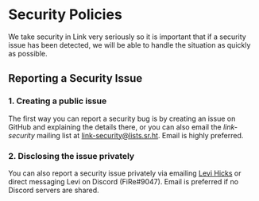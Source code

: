 Security Policies
=================
We take security in Link very seriously so it is important that if a security
issue has been detected, we will be able to handle the situation as quickly as
possible.

Reporting a Security Issue
--------------------------

### 1. Creating a public issue
The first way you can report a security bug is by creating an issue on GitHub
and explaining the details there, or you can also email the *link-security*
mailing list at [link-security@lists.sr.ht](mailto:~aristonl/link-security@lists.sr.ht).
Email is highly preferred.

### 2. Disclosing the issue privately
You can also report a security issue privately via emailing [Levi Hicks](mailto:levih@n11.dev)
or direct messaging Levi on Discord (FiRe#9047). Email is preferred if no Discord
servers are shared.

